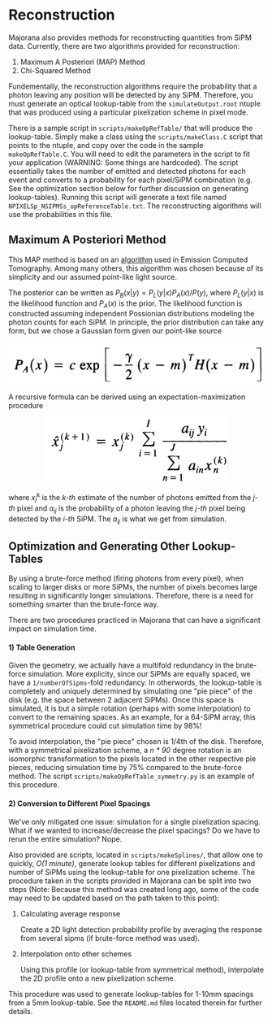 # Reconstruction
Majorana also provides methods for reconstructing quantities from SiPM data. Currently, there are two algorithms provided for reconstruction:
1. Maximum A Posteriori (MAP) Method 
2. Chi-Squared Method

Fundementally, the reconstruction algorithms require the probability that a photon leaving any position will be detected by any SiPM. Therefore, you must generate an optical lookup-table from the `simulateOutput.root` ntuple that was produced using a particular pixelization scheme in pixel mode. 

There is a sample script in `scripts/makeOpRefTable/` that will produce the lookup-table. Simply make a class using the `scripts/makeClass.C` script that points to the ntuple, and copy over the code in the sample `makeOpRefTable.C`. You will need to edit the parameters in the script to fit your application (WARNING: Some things are hardcoded). The script essentially takes the number of emitted and detected photons for each event and converts to a probability for each pixel/SiPM combination (e.g. See the optimization section below for further discussion on generating lookup-tables). Running this script will generate a text file named `NPIXELSp_NSIPMSs_opReferenceTable.txt`. The reconstructing algorithms will use the probabilities in this file.

## Maximum A Posteriori Method
This MAP method is based on an [algorithm](https://ieeexplore.ieee.org/document/4307826) used in Emission Computed Tomography. Among many others, this algorithm was chosen because of its simplicity and our assumed point-like light source.

The posterior can be written as *P*<sub>*B*</sub>(*x*|*y*) = *P*<sub>*L*</sub>(*y*|*x*)*P*<sub>*A*</sub>(*x*)/*P*(*y*), where *P*<sub>*L*</sub>(*y*|*x*) is the likelihood function and *P*<sub>*A*</sub>(*x*) is the prior. The likelihood function is constructed assuming independent Possionian distributions modeling the photon counts for each SiPM. In principle, the prior distribution can take any form, but we chose a Gaussian form given our point-like source

<p align="center">
<img align="center" src="map_prior.png">

 A recursive formula can be derived using an expectation-maximization procedure

<p align="center">
<img align="center" src="map.png">



where *x*<sub>*j*</sub><sup>*k*</sup> is the *k-th* estimate of the number of photons emitted from the *j-th* pixel and *a*<sub>*ij*</sub> is the probability of a photon leaving the *j-th* pixel being detected by the *i-th* SiPM. The *a*<sub>*ij*</sub> is what we get from simulation.

## Optimization and Generating Other Lookup-Tables
By using a brute-force method (firing photons from every pixel), when scaling to larger disks or more SiPMs, the number of pixels becomes large resulting in significantly longer simulations. Therefore, there is a need for something smarter than the brute-force way.

There are two procedures practiced in Majorana that can have a significant impact on simulation time.

#### 1) Table Generation
Given the geometry, we actually have a multifold redundancy in the brute-force simulation. More explicity, since our SiPMs are equally spaced, we have a `1/numberOfSipms`-fold redundancy. In otherwords, the lookup-table is completely and uniquely determined by simulating one "pie piece" of the disk (e.g. the space between 2 adjacent SiPMs). Once this space is simulated, it is but a simple rotation (perhaps with some interpolation) to convert to the remaining spaces. As an example, for a 64-SiPM array, this symmetrical procedure could cut simulation time by 98%!

To avoid interpolation, the "pie piece" chosen is 1/4th of the disk. Therefore, with a symmetrical pixelization scheme, a *n * 90* degree rotation is an isomorphic transformation to the pixels located in the other respective pie pieces, reducing simulation time by 75% compared to the brute-force method. The script `scripts/makeOpRefTable_symmetry.py` is an example of this procedure.

#### 2) Conversion to Different Pixel Spacings
We've only mitigated one issue: simulation for a single pixelization spacing. What if we wanted to increase/decrease the pixel spacings? Do we have to rerun the entire simulation? Nope. 

Also provided are scripts, located in `scripts/makeSplines/`, that allow one to quickly, *O(1 minute)*, generate lookup tables for different pixelizations and number of SiPMs using the lookup-table for one pixelization scheme. The procedure taken in the scripts provided in Majorana can be split into two steps (Note: Because this method was created long ago, some of the code may need to be updated based on the path taken to this point):
1. Calculating average response
    
    Create a 2D light detection probability profile by averaging the response from several sipms (if brute-force method was used). 

2. Interpolation onto other schemes

    Using this profile (or lookup-table from symmetrical method), interpolate the 2D profile onto a new pixelization scheme.

This procedure was used to generate lookup-tables for 1-10mm spacings from a 5mm lookup-table. See the `README.md` files located therein for further details.